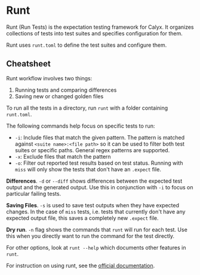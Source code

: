 # Runt

Runt (Run Tests) is the expectation testing framework for Calyx. It organizes
collections of tests into test suites and specifies configuration for them.

Runt uses `runt.toml` to define the test suites and configure them.

## Cheatsheet

Runt workflow involves two things:
1. Running tests and comparing differences
2. Saving new or changed golden files

To run all the tests in a directory, run `runt` with a folder containing `runt.toml`.

The following commands help focus on specific tests to run:
- `-i`: Include files that match the given pattern. The pattern is matched against `<suite name>:<file path>` so it can be used to filter both test suites or specific paths. General regex patterns are supported.
- `-x`: Exclude files that match the pattern
- `-o`: Filter out reported test results based on test status. Running with `miss` will only show the tests that don't have an `.expect` file.

**Differences**. `-d` or `--diff` shows differences between the expected test output and the generated output. Use this in conjunction with `-i` to focus on particular failing tests.

**Saving Files**. `-s` is used to save test outputs when they have expected changes. In the case of `miss` tests, i.e. tests that currently don't have any expected output file, this saves a completely new `.expect` file.

**Dry run**. `-n` flag shows the commands that `runt` will run for each test. Use this when you directly want to run the command for the test directly.

For other options, look at `runt --help` which documents other features in `runt`.

For instruction on using runt, see the [official documentation](https://docs.rs/runt/latest/runt/).
